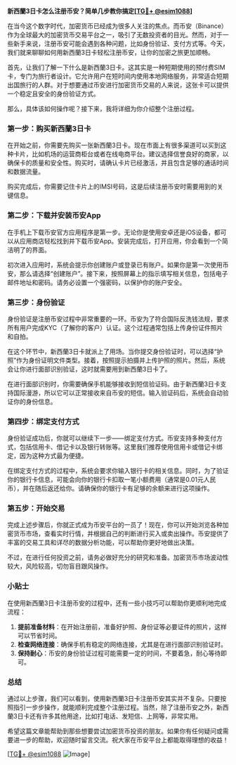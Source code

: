 **新西蘭3日卡怎么注册币安？简单几步教你搞定[[TG💪+ @esim1088](https://t.me/s/esim1088)]**

在当今这个数字时代，加密货币已经成为很多人关注的焦点。而币安（Binance）作为全球最大的加密货币交易平台之一，吸引了无数投资者的目光。然而，对于一些新手来说，注册币安可能会遇到各种问题，比如身份验证、支付方式等。今天，我们就来聊聊如何用新西蘭3日卡轻松注册币安，让你的加密之旅更加顺畅。

首先，让我们了解一下什么是新西蘭3日卡。这其实是一种短期使用的预付费SIM卡，专门为旅行者设计。它允许用户在短时间内使用本地网络服务，非常适合短期出国旅行的人群。对于想要通过币安进行加密货币交易的人来说，这张卡可以提供一个稳定且安全的身份验证方式。

那么，具体该如何操作呢？接下来，我将详细为你介绍整个注册过程。

### 第一步：购买新西蘭3日卡

在开始之前，你需要先购买一张新西蘭3日卡。现在市面上有很多渠道可以买到这种卡片，比如机场的运营商柜台或者在线电商平台。建议选择信誉良好的商家，以确保卡的质量和安全性。购买时，请确认卡片已经激活，并且包含足够的通话时间和数据流量。

购买完成后，你需要记住卡片上的IMSI号码，这是后续注册币安时需要用到的关键信息。

### 第二步：下载并安装币安App

在手机上下载币安官方应用程序是第一步。无论你是使用安卓还是iOS设备，都可以从应用商店轻松找到并下载币安App。安装完成后，打开应用，你会看到一个简洁明了的界面。

初次进入应用时，系统会提示你创建账户或登录已有账户。如果你是第一次使用币安，那么请选择“创建账户”。接下来，按照屏幕上的指示填写相关信息，包括电子邮件地址和密码。请务必设置一个强密码，以保护你的账户安全。

### 第三步：身份验证

身份验证是注册币安过程中非常重要的一环。币安为了符合国际反洗钱法规，要求所有用户完成KYC（了解你的客户）认证。这个过程通常包括上传身份证件照片和自拍。

在这个环节中，新西蘭3日卡就派上了用场。当你提交身份验证时，可以选择“护照”作为身份证明文件类型。接着，按照提示拍摄并上传护照的照片。然后，系统会让你进行面部识别验证，这时就需要用到新西蘭3日卡了。

在进行面部识别时，你需要确保手机能够接收到短信验证码。由于新西蘭3日卡支持国际漫游，所以它可以正常接收来自币安的短信。输入验证码后，系统会自动验证你的身份信息。

### 第四步：绑定支付方式

身份验证成功后，你就可以继续下一步——绑定支付方式。币安支持多种支付方式，包括信用卡、借记卡以及银行转账等。这里我们推荐使用信用卡或借记卡绑定，因为这种方式最为便捷。

在绑定支付方式的过程中，系统会要求你输入银行卡的相关信息。同时，为了验证你的银行卡信息，可能会向你的银行卡扣取一笔小额费用（通常是0.01元人民币），并在随后返还给你。请确保你的银行卡有足够的余额来进行这项操作。

### 第五步：开始交易

完成上述步骤后，你就正式成为币安平台的一员了！现在，你可以开始浏览各种加密货币市场，查看实时行情，并根据自己的判断进行买入或卖出操作。币安提供了丰富的交易工具和详尽的数据分析功能，可以帮助你更好地做出决策。

不过，在进行任何投资之前，请务必做好充分的研究和准备。加密货币市场波动性较大，风险较高，切勿盲目跟风操作。

### 小贴士

在使用新西蘭3日卡注册币安的过程中，还有一些小技巧可以帮助你更顺利地完成流程：

1. **提前准备材料**：在开始注册前，准备好护照、身份证等必要证件的照片，这样可以节省时间。
2. **检查网络连接**：确保手机有稳定的网络连接，尤其是在进行面部识别验证时。
3. **保持耐心**：币安的身份验证过程可能需要一定的时间，不要着急，耐心等待即可。

### 总结

通过以上步骤，我们可以看到，使用新西蘭3日卡注册币安其实并不复杂。只要按照指引一步步操作，就能顺利完成整个注册过程。当然，除了注册币安之外，新西蘭3日卡还有许多其他用途，比如打电话、发短信、上网等，非常实用。

希望这篇文章能帮助到那些想要尝试加密货币投资的朋友。如果你有任何疑问或需要进一步的帮助，欢迎随时留言交流。祝大家在币安平台上都能取得理想的收益！

[[TG💪+ @esim1088](https://t.me/s/esim1088) ![Image](https://i.postimg.cc/4NQfJmqS/Snipaste-2025-05-13-00-14-12.png)]